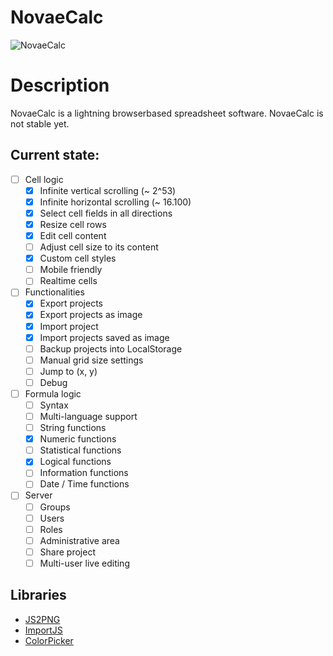 # NovaeCalc
![NovaeCalc](http://i.imgur.com/VdPXzQJ.png)

# Description
NovaeCalc is a lightning browserbased spreadsheet software.
NovaeCalc is not stable yet.

## Current state:

 - [ ] Cell logic
   - [x] Infinite vertical scrolling (~ 2^53)
   - [x] Infinite horizontal scrolling (~ 16.100)
   - [x] Select cell fields in all directions
   - [x] Resize cell rows
   - [x] Edit cell content
   - [ ] Adjust cell size to its content 
   - [x] Custom cell styles
   - [ ] Mobile friendly
   - [ ] Realtime cells

 - [ ] Functionalities
   - [x] Export projects
   - [x] Export projects as image
   - [x] Import project
   - [x] Import projects saved as image
   - [ ] Backup projects into LocalStorage
   - [ ] Manual grid size settings
   - [ ] Jump to (x, y)
   - [ ] Debug

- [ ] Formula logic
   - [ ] Syntax
   - [ ] Multi-language support
   - [ ] String functions
   - [x] Numeric functions
   - [ ] Statistical functions
   - [x] Logical functions
   - [ ] Information functions
   - [ ] Date / Time functions

- [ ] Server
   - [ ] Groups
   - [ ] Users
   - [ ] Roles
   - [ ] Administrative area
   - [ ] Share project
   - [ ] Multi-user live editing
  
## Libraries
 * [JS2PNG](https://github.com/felixmaier/JS2PNG)
 * [ImportJS](https://github.com/felixmaier/ImportJS)
 * [ColorPicker](https://github.com/DavidDurman/FlexiColorPicker)
